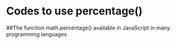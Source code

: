 # Codes to use percentage()
##The function math.percentage() available in JavaScript in many programming languages
